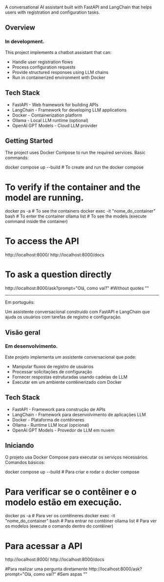 A conversational AI assistant built with FastAPI and LangChain that helps users with registration and configuration tasks.

## Overview

### In development.

This project implements a chatbot assistant that can:
- Handle user registration flows
- Process configuration requests 
- Provide structured responses using LLM chains
- Run in containerized environment with Docker

## Tech Stack

- FastAPI - Web framework for building APIs
- LangChain - Framework for developing LLM applications
- Docker - Containerization platform
- Ollama - Local LLM runtime (optional)
- OpenAI GPT Models - Cloud LLM provider

## Getting Started

The project uses Docker Compose to run the required services. Basic commands:

docker compose up --build		            # To create and run the docker compose

# To verify if the container and the model are running.
docker ps -a		                        # To see the containers
docker exec -it "nome_do_container" bash	# To enter the container
ollama list                                 # To see the models (execute command inside the container)


# To access the API
http://localhost:8000/
http://localhost:8000/docs

# To ask a question directly
http://localhost:8000/ask?prompt="Olá, como vai?"  #Without quotes ""

---------------------------------------------------------------------------------------------------------------------------------------------

Em português:

Um assistente conversacional construído com FastAPI e LangChain que ajuda os usuários com tarefas de registro e configuração.

## Visão geral

### Em desenvolvimento.

Este projeto implementa um assistente conversacional que pode:
- Manipular fluxos de registro de usuários
- Processar solicitações de configuração
- Fornecer respostas estruturadas usando cadeias de LLM
- Executar em um ambiente contêinerizado com Docker

## Tech Stack

- FastAPI - Framework para construção de APIs
- LangChain - Framework para desenvolvimento de aplicações LLM
- Docker - Plataforma de contêineres
- Ollama - Runtime LLM local (opcional)
- OpenAI GPT Models - Provedor de LLM em nuvem

## Iniciando

O projeto usa Docker Compose para executar os serviços necessários. Comandos básicos:

docker compose up --build		            # Para criar e rodar o docker compose

# Para verificar se o contêiner e o modelo estão em execução.
docker ps -a		                        # Para ver os contêineres
docker exec -it "nome_do_container" bash	# Para entrar no contêiner
ollama list                                 # Para ver os modelos (execute o comando dentro do contêiner)


# Para acessar a API
http://localhost:8000/
http://localhost:8000/docs

#Para realizar uma pergunta diretamente
http://localhost:8000/ask?prompt="Olá, como vai?"  #Sem aspas ""

